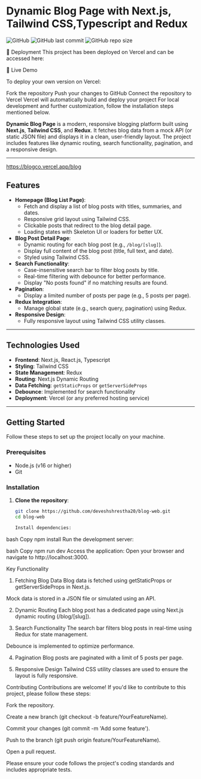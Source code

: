 # Dynamic Blog Page with Next.js, Tailwind CSS,Typescript and Redux

![GitHub](https://img.shields.io/github/license/deveshshrestha20/blog-web)
![GitHub last commit](https://img.shields.io/github/last-commit/deveshshrestha20/blog-web)
![GitHub repo size](https://img.shields.io/github/repo-size/deveshshrestha20/blog-web)

🚀 Deployment
This project has been deployed on Vercel and can be accessed here:

🔗 Live Demo

To deploy your own version on Vercel:

Fork the repository
Push your changes to GitHub
Connect the repository to Vercel
Vercel will automatically build and deploy your project
For local development and further customization, follow the installation steps mentioned below.

**Dynamic Blog Page** is a modern, responsive blogging platform built using **Next.js**, **Tailwind CSS**, and **Redux**. It fetches blog data from a mock API (or static JSON file) and displays it in a clean, user-friendly layout. The project includes features like dynamic routing, search functionality, pagination, and a responsive design.

---
https://blogco.vercel.app/blog

## Features

- **Homepage (Blog List Page)**:
  - Fetch and display a list of blog posts with titles, summaries, and dates.
  - Responsive grid layout using Tailwind CSS.
  - Clickable posts that redirect to the blog detail page.
  - Loading states with Skeleton UI or loaders for better UX.
- **Blog Post Detail Page**:
  - Dynamic routing for each blog post (e.g., `/blog/[slug]`).
  - Display full content of the blog post (title, full text, and date).
  - Styled using Tailwind CSS.
- **Search Functionality**:
  - Case-insensitive search bar to filter blog posts by title.
  - Real-time filtering with debounce for better performance.
  - Display "No posts found" if no matching results are found.
- **Pagination**:
  - Display a limited number of posts per page (e.g., 5 posts per page).
- **Redux Integration**:
  - Manage global state (e.g., search query, pagination) using Redux.
- **Responsive Design**:
  - Fully responsive layout using Tailwind CSS utility classes.

---

## Technologies Used

- **Frontend**: Next.js, React.js, Typescript
- **Styling**: Tailwind CSS
- **State Management**: Redux
- **Routing**: Next.js Dynamic Routing
- **Data Fetching**: `getStaticProps` or `getServerSideProps`
- **Debounce**: Implemented for search functionality
- **Deployment**: Vercel (or any preferred hosting service)

---



## Getting Started

Follow these steps to set up the project locally on your machine.

### Prerequisites

- Node.js (v16 or higher)
- Git

### Installation

1. **Clone the repository**:
   ```bash
   git clone https://github.com/deveshshrestha20/blog-web.git
   cd blog-web

   Install dependencies:

bash
Copy
npm install
Run the development server:

bash
Copy
npm run dev
Access the application:
Open your browser and navigate to http://localhost:3000.

Key Functionality
1. Fetching Blog Data
Blog data is fetched using getStaticProps or getServerSideProps in Next.js.

Mock data is stored in a JSON file or simulated using an API.

2. Dynamic Routing
Each blog post has a dedicated page using Next.js dynamic routing (/blog/[slug]).

3. Search Functionality
The search bar filters blog posts in real-time using Redux for state management.

Debounce is implemented to optimize performance.

4. Pagination
Blog posts are paginated with a limit of 5 posts per page.

5. Responsive Design
Tailwind CSS utility classes are used to ensure the layout is fully responsive.

Contributing
Contributions are welcome! If you'd like to contribute to this project, please follow these steps:

Fork the repository.

Create a new branch (git checkout -b feature/YourFeatureName).

Commit your changes (git commit -m 'Add some feature').

Push to the branch (git push origin feature/YourFeatureName).

Open a pull request.

Please ensure your code follows the project's coding standards and includes appropriate tests.
